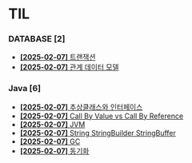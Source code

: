 # TIL
 
### DATABASE [2]
- [**[2025-02-07]**  트랜잭션](https://github.com/A-lass/TIL/blob/main/DATABASE/트랜잭션.md)
- [**[2025-02-07]**  관계 데이터 모델](https://github.com/A-lass/TIL/blob/main/DATABASE/관계_데이터_모델.md)
### Java [6]
- [**[2025-02-07]**  추상클래스와 인터페이스](https://github.com/A-lass/TIL/blob/main/Java/추상클래스와_인터페이스.md)
- [**[2025-02-07]**  Call By Value vs Call By Reference](https://github.com/A-lass/TIL/blob/main/Java/Call_By_Value_vs_Call_By_Reference.md)
- [**[2025-02-07]**  JVM](https://github.com/A-lass/TIL/blob/main/Java/JVM.md)
- [**[2025-02-07]**  String StringBuilder StringBuffer](https://github.com/A-lass/TIL/blob/main/Java/String_StringBuilder_StringBuffer.md)
- [**[2025-02-07]**  GC](https://github.com/A-lass/TIL/blob/main/Java/GC.md)
- [**[2025-02-07]**  동기화](https://github.com/A-lass/TIL/blob/main/Java/동기화.md)
